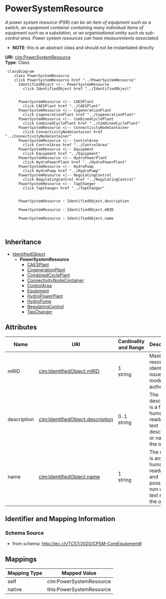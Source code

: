 # PowerSystemResource


_A power system resource (PSR) can be an item of equipment such as a switch, an equipment container containing many individual items of equipment such as a substation, or an organisational entity such as sub-control area. Power system resources can have measurements associated._




* __NOTE__: this is an abstract class and should not be instantiated directly


**URI**: [cim:PowerSystemResource](http://iec.ch/TC57/CIM100#PowerSystemResource)<br />
**Type**: Class




```mermaid
 classDiagram
    class PowerSystemResource
    click PowerSystemResource href "../PowerSystemResource"
      IdentifiedObject <|-- PowerSystemResource
        click IdentifiedObject href "../IdentifiedObject"
      

      PowerSystemResource <|-- CAESPlant
        click CAESPlant href "../CAESPlant"
      PowerSystemResource <|-- CogenerationPlant
        click CogenerationPlant href "../CogenerationPlant"
      PowerSystemResource <|-- CombinedCyclePlant
        click CombinedCyclePlant href "../CombinedCyclePlant"
      PowerSystemResource <|-- ConnectivityNodeContainer
        click ConnectivityNodeContainer href "../ConnectivityNodeContainer"
      PowerSystemResource <|-- ControlArea
        click ControlArea href "../ControlArea"
      PowerSystemResource <|-- Equipment
        click Equipment href "../Equipment"
      PowerSystemResource <|-- HydroPowerPlant
        click HydroPowerPlant href "../HydroPowerPlant"
      PowerSystemResource <|-- HydroPump
        click HydroPump href "../HydroPump"
      PowerSystemResource <|-- RegulatingControl
        click RegulatingControl href "../RegulatingControl"
      PowerSystemResource <|-- TapChanger
        click TapChanger href "../TapChanger"
      
      
      PowerSystemResource : IdentifiedObject.description
        
      PowerSystemResource : IdentifiedObject.mRID
        
      PowerSystemResource : IdentifiedObject.name
        
      
```





## Inheritance
* [IdentifiedObject](IdentifiedObject.md)
    * **PowerSystemResource**
        * [CAESPlant](CAESPlant.md)
        * [CogenerationPlant](CogenerationPlant.md)
        * [CombinedCyclePlant](CombinedCyclePlant.md)
        * [ConnectivityNodeContainer](ConnectivityNodeContainer.md)
        * [ControlArea](ControlArea.md)
        * [Equipment](Equipment.md)
        * [HydroPowerPlant](HydroPowerPlant.md)
        * [HydroPump](HydroPump.md)
        * [RegulatingControl](RegulatingControl.md)
        * [TapChanger](TapChanger.md)



## Attributes


| Name | URI | Cardinality and Range | Description | Inheritance |
| ---  | --- | --- | --- | --- |
| mRID | [cim:IdentifiedObject.mRID](http://iec.ch/TC57/CIM100#IdentifiedObject.mRID) | 1 <br />  string  | Master resource identifier issued by a model authority | [IdentifiedObject](IdentifiedObject.md) |
| description | [cim:IdentifiedObject.description](http://iec.ch/TC57/CIM100#IdentifiedObject.description) | 0..1 <br />  string  | The description is a free human readable text describing or naming the object | [IdentifiedObject](IdentifiedObject.md) |
| name | [cim:IdentifiedObject.name](http://iec.ch/TC57/CIM100#IdentifiedObject.name) | 1 <br />  string  | The name is any free human readable and possibly non unique text naming the o... | [IdentifiedObject](IdentifiedObject.md) |









## Identifier and Mapping Information







### Schema Source


* from schema: http://iec.ch/TC57/2020/CPSM-CoreEquipment#





## Mappings

| Mapping Type | Mapped Value |
| ---  | ---  |
| self | cim:PowerSystemResource |
| native | this:PowerSystemResource |




